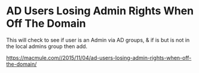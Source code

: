 # AD Users Losing Admin Rights When Off The Domain
This will check to see if user is an Admin via AD groups, &amp; if is but is not in the local admins group then add.

https://macmule.com//2015/11/04/ad-users-losing-admin-rights-when-off-the-domain/
